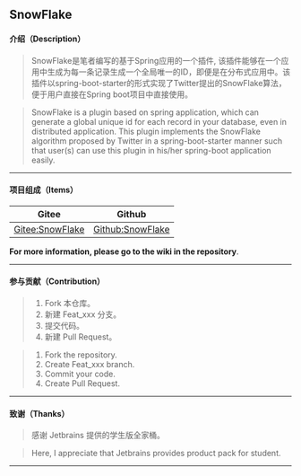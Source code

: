 ## SnowFlake

#### 介绍（Description）

> SnowFlake是笔者编写的基于Spring应用的一个插件, 该插件能够在一个应用中生成为每一条记录生成一个全局唯一的ID，即便是在分布式应用中。该插件以spring-boot-starter的形式实现了Twitter提出的SnowFlake算法，便于用户直接在Spring boot项目中直接使用。

> SnowFlake is a plugin based on spring application, which can generate a global unique id for each record in your database, even in distributed application. This plugin implements the SnowFlake algorithm proposed by Twitter in a spring-boot-starter manner such that user(s) can use this plugin in his/her spring-boot application easily.

***

#### 项目组成（Items）

| Gitee                                                  | Github                                                 |
| ------------------------------------------------------ | ------------------------------------------------------ |
| [Gitee:SnowFlake](https://gitee.com/lemonpy/SnowFlake) | [Github:SnowFlake](https://github.com/Zon-g/SnowFlake) |

**For more information, please go to the wiki in the repository**.

***

#### 参与贡献（Contribution）

> 1.  Fork 本仓库。
> 2.  新建 Feat_xxx 分支。
> 3.  提交代码。
> 4.  新建 Pull Request。

> 1.  Fork the repository.
> 2.  Create Feat_xxx branch.
> 3.  Commit your code.
> 4.  Create Pull Request.

***

#### 致谢（Thanks）

> 感谢 Jetbrains 提供的学生版全家桶。

> Here, I appreciate that Jetbrains provides product pack for student.

***

